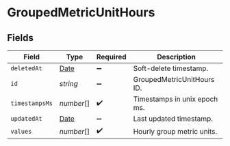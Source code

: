 # GroupedMetricUnitHours


## Fields

| Field                                                                                         | Type                                                                                          | Required                                                                                      | Description                                                                                   |
| --------------------------------------------------------------------------------------------- | --------------------------------------------------------------------------------------------- | --------------------------------------------------------------------------------------------- | --------------------------------------------------------------------------------------------- |
| `deletedAt`                                                                                   | [Date](https://developer.mozilla.org/en-US/docs/Web/JavaScript/Reference/Global_Objects/Date) | :heavy_minus_sign:                                                                            | Soft-delete timestamp.                                                                        |
| `id`                                                                                          | *string*                                                                                      | :heavy_minus_sign:                                                                            | GroupedMetricUnitHours ID.                                                                    |
| `timestampsMs`                                                                                | *number*[]                                                                                    | :heavy_check_mark:                                                                            | Timestamps in unix epoch ms.                                                                  |
| `updatedAt`                                                                                   | [Date](https://developer.mozilla.org/en-US/docs/Web/JavaScript/Reference/Global_Objects/Date) | :heavy_minus_sign:                                                                            | Last updated timestamp.                                                                       |
| `values`                                                                                      | *number*[]                                                                                    | :heavy_check_mark:                                                                            | Hourly group metric units.                                                                    |